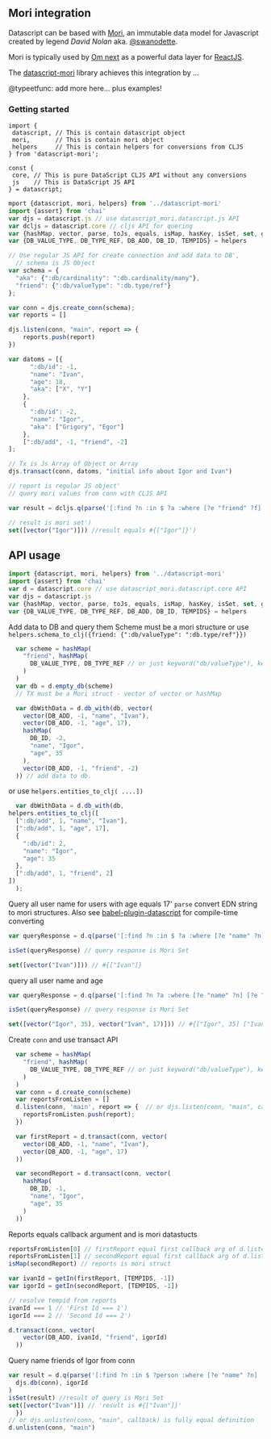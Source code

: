 ## Mori integration

Datascript can be based with [Mori](https://github.com/swannodette/mori), an immutable data model for Javascript created by legend *David Nolan* aka. [@swanodette](https://twitter.com/swannodette). 

Mori is typically used by [Om next](https://github.com/omcljs/om) as a powerful data layer for [ReactJS](https://facebook.github.io/react/).

The [datascript-mori](https://github.com/typeetfunc/datascript-mori) library achieves this integration by ...

@typeetfunc: add more here... plus examples!

### Getting started

```
import {
 datascript, // This is contain datascript object
 mori,       // This is contain mori object
 helpers     // This is contain helpers for conversions from CLJS
} from 'datascript-mori';

const {
 core, // This is pure DataScript CLJS API without any conversions
 js    // This is DataScript JS API
} = datascript;
```


```js
mport {datascript, mori, helpers} from '../datascript-mori'
import {assert} from 'chai'
var djs = datascript.js // use datascript_mori.datascript.js API
var dcljs = datascript.core // cljs API for quering
var {hashMap, vector, parse, toJs, equals, isMap, hasKey, isSet, set, getIn, get} = mori
var {DB_VALUE_TYPE, DB_TYPE_REF, DB_ADD, DB_ID, TEMPIDS} = helpers

// Use regular JS API for create connection and add data to DB',
  // schema is JS Object
var schema = {
  "aka": {":db/cardinality": ":db.cardinality/many"}, 
  "friend": {":db/valueType": ":db.type/ref"}
};

var conn = djs.create_conn(schema);
var reports = []

djs.listen(conn, "main", report => {
    reports.push(report)
})

var datoms = [{
      ":db/id": -1,
      "name": "Ivan",
      "age": 18,
      "aka": ["X", "Y"]
    },
    {
      ":db/id": -2,
      "name": "Igor",
      "aka": ["Grigory", "Egor"]
    },
    [":db/add", -1, "friend", -2]
];

// Tx is Js Array of Object or Array
djs.transact(conn, datoms, "initial info about Igor and Ivan")

// report is regular JS object'
// query mori values from conn with CLJS API

var result = dcljs.q(parse('[:find ?n :in $ ?a :where [?e "friend" ?f] [?e "age" ?a] [?f "name" ?n]]'), djs.db(conn), 18);

// result is mori set')
set([vector("Igor")])) //result equals #{["Igor"]}')
```

## API usage

```js
import {datascript, mori, helpers} from '../datascript-mori'
import {assert} from 'chai'
var d = datascript.core // use datascript_mori.datascript.core API
var djs = datascript.js
var {hashMap, vector, parse, toJs, equals, isMap, hasKey, isSet, set, getIn, get} = mori
var {DB_VALUE_TYPE, DB_TYPE_REF, DB_ADD, DB_ID, TEMPIDS} = helpers
```

Add data to DB and query them
Scheme must be a mori structure or use `helpers.schema_to_clj({friend: {":db/valueType": ":db.type/ref"}})`

```js
  var scheme = hashMap(
    "friend", hashMap(
      DB_VALUE_TYPE, DB_TYPE_REF // or just keyword("db/valueType"), keyword("db.type/ref")
    )
  )
  var db = d.empty_db(scheme)
  // TX must be a Mori struct - vector of vector or hashMap

  var dbWithData = d.db_with(db, vector(
    vector(DB_ADD, -1, "name", "Ivan"),
    vector(DB_ADD, -1, "age", 17),
    hashMap(
      DB_ID, -2,
      "name", "Igor",
      "age", 35
    ),
    vector(DB_ADD, -1, "friend", -2)
  )) // add data to db.
```

or use `helpers.entities_to_clj( ....])`

```js
  var dbWithData = d.db_with(db,
helpers.entities_to_clj([
  [":db/add", 1, "name", "Ivan"],
  [":db/add", 1, "age", 17],
  {
    ":db/id": 2,
    "name": "Igor",
    "age": 35
  },
  [":db/add", 1, "friend", 2]
])
  );
```


Query all user name for users with age equals 17'
`parse` convert EDN string to mori structures. 
Also see [babel-plugin-datascript]() for compile-time converting

```js
var queryResponse = d.q(parse('[:find ?n :in $ ?a :where [?e "name" ?n] [?e "age" ?a]]'), dbWithData, 17)

isSet(queryResponse) // query response is Mori Set

set([vector("Ivan")])) // #{["Ivan"]}
```

query all user name and age

```js
var queryResponse = d.q(parse('[:find ?n ?a :where [?e "name" ?n] [?e "age" ?a]]'), dbWithData)

isSet(queryResponse) // query response is Mori Set

set([vector("Igor", 35), vector("Ivan", 17)])) // #{["Igor", 35] ["Ivan", 17]}
```

Create `conn` and use transact API

```js
  var scheme = hashMap(
    "friend", hashMap(
      DB_VALUE_TYPE, DB_TYPE_REF // or just keyword("db/valueType"), keyword("db.type/ref")
    )
  )
  var conn = d.create_conn(scheme)
  var reportsFromListen = []
  d.listen(conn, 'main', report => {  // or djs.listen(conn, "main", callback) is fully equal definition
    reportsFromListen.push(report);
  })

  var firstReport = d.transact(conn, vector(
    vector(DB_ADD, -1, "name", "Ivan"),
    vector(DB_ADD, -1, "age", 17)
  ))

  var secondReport = d.transact(conn, vector(
    hashMap(
      DB_ID, -1,
      "name", "Igor",
      "age", 35
    )
  ))
```

Reports equals callback argument and is mori datastucts

```js
reportsFromListen[0] // firstReport equal first callback arg of d.listen
reportsFromListen[1] // secondReport equal first callback arg of d.listen
isMap(secondReport) // reports is mori struct

var ivanId = getIn(firstReport, [TEMPIDS, -1])
var igorId = getIn(secondReport, [TEMPIDS, -1])

// resolve tempid from reports
ivanId === 1 // 'First Id === 1')
igorId === 2 // 'Second Id === 2')

d.transact(conn, vector(
    vector(DB_ADD, ivanId, "friend", igorId)
  ))
```

Query name friends of Igor from conn

```js
var result = d.q(parse('[:find ?n :in $ ?person :where [?e "name" ?n] [?e "friend" ?person]]'),
  djs.db(conn), igorId
)
isSet(result) //result of query is Mori Set
set([vector("Ivan")]) // 'result is #{["Ivan"]}'
  })
// or djs.unlisten(conn, "main", callback) is fully equal definition
d.unlisten(conn, "main")
```
